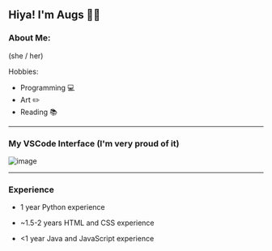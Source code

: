 ## Hiya! I'm Augs 🏳️‍🌈

### About Me:

(she / her)

Hobbies:

- Programming 💻
- Art ✏️
- Reading 📚

---

### My VSCode Interface (I'm very proud of it)

![image](https://user-images.githubusercontent.com/110700696/206503122-995b4016-dda3-4054-9a5a-bfe1321d71c1.png)

---

### Experience

- 1 year Python experience

- ~1.5-2 years HTML and CSS experience

- <1 year Java and JavaScript experience

